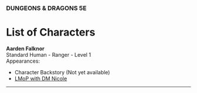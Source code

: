 ### DUNGEONS & DRAGONS 5E

# List of Characters

**Aarden Falknor**
<br />Standard Human - Ranger - Level 1
<br />Appearances:
- Character Backstory (Not yet available)
- [LMoP with DM Nicole](/campaign/2021-lmop-with-dm-nicole)

---
